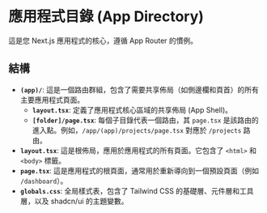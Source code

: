 # 應用程式目錄 (App Directory)

這是您 Next.js 應用程式的核心，遵循 App Router 的慣例。

## 結構

- **`(app)/`**: 這是一個路由群組，包含了需要共享佈局（如側邊欄和頁首）的所有主要應用程式頁面。
  - **`layout.tsx`**: 定義了應用程式核心區域的共享佈局 (App Shell)。
  - **`[folder]/page.tsx`**: 每個子目錄代表一個路由，其 `page.tsx` 是該路由的進入點。例如，`/app/(app)/projects/page.tsx` 對應於 `/projects` 路由。
- **`layout.tsx`**: 這是根佈局，應用於應用程式的所有頁面。它包含了 `<html>` 和 `<body>` 標籤。
- **`page.tsx`**: 這是應用程式的根頁面，通常用於重新導向到一個預設頁面（例如 `/dashboard`）。
- **`globals.css`**: 全局樣式表，包含了 Tailwind CSS 的基礎層、元件層和工具層，以及 shadcn/ui 的主題變數。
